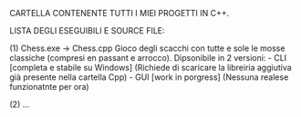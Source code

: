 CARTELLA CONTENENTE TUTTI I MIEI PROGETTI IN C++.

LISTA DEGLI ESEGUIBILI E SOURCE FILE:

(1) Chess.exe -> Chess.cpp 
    Gioco degli scacchi con tutte e sole le mosse classiche (compresi en passant e arrocco).
    Dipsonibile in 2 versioni:
      - CLI [completa e stabile su Windows]
        (Richiede di scaricare la libreiria aggiutiva già presente nella cartella Cpp)
      - GUI [work in porgress]
        (Nessuna realese funzionatnte per ora)

(2) ...
        
